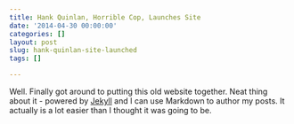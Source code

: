```yaml
---
title: Hank Quinlan, Horrible Cop, Launches Site
date: '2014-04-30 00:00:00'
categories: []
layout: post
slug: hank-quinlan-site-launched
tags: []

---
```

Well. Finally got around to putting this old website together. Neat thing about it - powered by [Jekyll](http://jekyllrb.com) and I can use Markdown to author my posts. It actually is a lot easier than I thought it was going to be.
